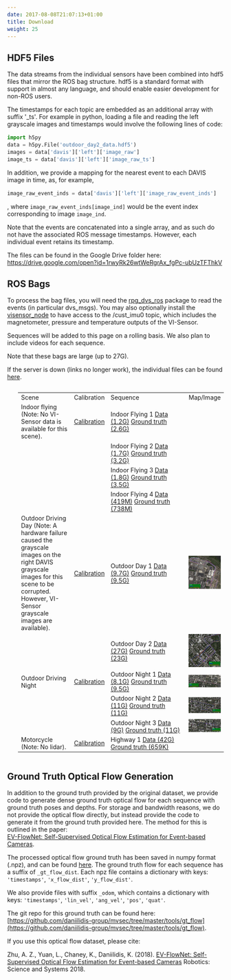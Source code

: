 ```yaml
---
date: 2017-08-08T21:07:13+01:00
title: Download
weight: 25
---
```


## HDF5 Files
The data streams from the individual sensors have been combined into hdf5 files that mirror the ROS bag structure. hdf5 is a standard format with support in almost any language, and should enable easier development for non-ROS users.

The timestamps for each topic are embedded as an additional array with suffix '_ts'. For example in python, loading a file and reading the left grayscale images and timestamps would involve the following lines of code:

```python
import h5py
data = h5py.File('outdoor_day2_data.hdf5')
images = data['davis']['left']['image_raw']
image_ts = data['davis']['left']['image_raw_ts']
```

In addition, we provide a mapping for the nearest event to each DAVIS image in time, as, for example,
```python
image_raw_event_inds = data['davis']['left']['image_raw_event_inds']
```
, where ```image_raw_event_inds[image_ind]``` would be the event index corresponding to image ```image_ind```.

Note that the events are concatenated into a single array, and as such do not have the associated ROS message timestamps. However, each individual event retains its timestamp.

The files can be found in the Google Drive folder here: https://drive.google.com/open?id=1rwyRk26wtWeRgrAx_fgPc-ubUzTFThkV

## ROS Bags

To process the bag files, you will need the <a href="https://github.com/uzh-rpg/rpg_dvs_ros">rpg_dvs_ros</a> package to read the events (in particular dvs_msgs). You may also optionally install the <a href="https://github.com/ethz-asl/visensor_node">visensor_node</a> to have access to the /cust_imu0 topic, which includes the magnetometer, pressure and temperature outputs of the VI-Sensor.

Sequences will be added to this page on a rolling basis. We also plan to include videos for each sequence.

Note that these bags are large (up to 27G).

If the server is down (links no longer work), the individual files can be found [here](https://drive.google.com/drive/folders/1gDy2PwVOu_FPOsEZjojdWEB2ZHmpio8D?usp=sharing).

<div style='float:left;margin-left:5%'>
<table>
<col width="30%">
<col width="10%">
<col width="50%">
<tr><td>Scene</td><td>Calibration</td><td>Sequence</td><td>Map/Image</td></tr>
<tr>
<td>Indoor flying (Note: No VI-Sensor data is available for this scene).</td>
<td>
<a href="http://visiondata.cis.upenn.edu/mvsec/indoor_flying/indoor_flying_calib.zip">Calibration</a>
</td>
<td>
Indoor Flying 1 <a href="http://visiondata.cis.upenn.edu/mvsec/indoor_flying/indoor_flying1_data.bag">Data (1.2G)</a> <a href="http://visiondata.cis.upenn.edu/mvsec/indoor_flying/indoor_flying1_gt.bag">Ground truth (2.6G)</a>
</td>
</tr>
<tr>
<td>
</td>
<td>
</td>
<td>
Indoor Flying 2 <a href="http://visiondata.cis.upenn.edu/mvsec/indoor_flying/indoor_flying2_data.bag">Data (1.7G)</a> <a href="http://visiondata.cis.upenn.edu/mvsec/indoor_flying/indoor_flying2_gt.bag">Ground truth (3.2G)</a>
</td>
</tr>
<tr>
<td>
</td>
<td>
</td>
<td>
Indoor Flying 3 <a href="http://visiondata.cis.upenn.edu/mvsec/indoor_flying/indoor_flying3_data.bag">Data (1.8G)</a> <a href="http://visiondata.cis.upenn.edu/mvsec/indoor_flying/indoor_flying3_gt.bag">Ground truth (3.5G)</a>
</td>
</tr>
<tr>
<td>
</td>
<td>
</td>
<td>
Indoor Flying 4 <a href="http://visiondata.cis.upenn.edu/mvsec/indoor_flying/indoor_flying4_data.bag">Data (419M)</a> <a href="http://visiondata.cis.upenn.edu/mvsec/indoor_flying/indoor_flying4_gt.bag">Ground truth (738M)</a>
</td>
</tr>
<tr>
<td>Outdoor Driving Day (Note: A hardware failure caused the grayscale images on the right DAVIS grayscale images for this scene to be corrupted. However, VI-Sensor grayscale images are available).</td>
<td>
<a href="http://visiondata.cis.upenn.edu/mvsec/outdoor_day/outdoor_day_calib.zip">Calibration</a>
</td>
<td>
Outdoor Day 1 <a href="http://visiondata.cis.upenn.edu/mvsec/outdoor_day/outdoor_day1_data.bag">Data (9.7G)</a> <a href="http://visiondata.cis.upenn.edu/mvsec/outdoor_day/outdoor_day1_gt.bag">Ground truth (9.5G)</a>
</td>
<td>
<a target="_blank" href="../figs/gt_maps/west_philly_day1_traj.jpg">
<img src="../figs/gt_maps/west_philly_day1_traj.jpg" alt="outdoor_day1" style="max-height:150px"/>
</a>
</td>

</tr>
<tr>
<td>
</td>
<td>
</td>
<td>
Outdoor Day 2 <a href="http://visiondata.cis.upenn.edu/mvsec/outdoor_day/outdoor_day2_data.bag">Data (27G)</a> <a href="http://visiondata.cis.upenn.edu/mvsec/outdoor_day/outdoor_day2_gt.bag">Ground truth (23G)</a>
</td>
<td>
<a target="_blank" href="../figs/gt_maps/west_philly_day2_traj.jpg">
<img src="../figs/gt_maps/west_philly_day2_traj.jpg" alt="outdoor_day2" style="max-height:150px"/>
</a>
</td>
</tr>
<tr>
<td>Outdoor Driving Night</td>
<td>
<a href="http://visiondata.cis.upenn.edu/mvsec/outdoor_night/outdoor_night_calib.zip">Calibration</a>
</td>
<td>
Outdoor Night 1 <a href="http://visiondata.cis.upenn.edu/mvsec/outdoor_night/outdoor_night1_data.bag">Data (8.1G)</a> <a href="http://visiondata.cis.upenn.edu/mvsec/outdoor_night/outdoor_night1_gt.bag">Ground truth (9.5G)</a>
</td>
<td>
<a target="_blank" href="../figs/gt_maps/west_philly_night1_traj.jpg">
<img src="../figs/gt_maps/west_philly_night1_traj.jpg" alt="outdoor_night1" style="max-height:150px"/>
</a>
</td>
</tr>
<tr>
<td>
</td>
<td>
</td>
<td>
Outdoor Night 2 <a href="http://visiondata.cis.upenn.edu/mvsec/outdoor_night/outdoor_night2_data.bag">Data (11G)</a> <a href="http://visiondata.cis.upenn.edu/mvsec/outdoor_night/outdoor_night2_gt.bag">Ground truth (11G)</a>
</td>
<td>
<a target="_blank" href="../figs/gt_maps/west_philly_night2_traj.jpg">
<img src="../figs/gt_maps/west_philly_night2_traj.jpg" alt="outdoor_night2" style="max-height:150px"/>
</a>
</td>
</tr>
<tr>
<td>
</td>
<td>
</td>
<td>
Outdoor Night 3 <a href="http://visiondata.cis.upenn.edu/mvsec/outdoor_night/outdoor_night3_data.bag">Data (9G)</a> <a href="http://visiondata.cis.upenn.edu/mvsec/outdoor_night/outdoor_night3_gt.bag">Ground truth (11G)</a>
</td>
<td>
<a target="_blank" href="../figs/gt_maps/west_philly_night3_traj.jpg">
<img src="../figs/gt_maps/west_philly_night3_traj.jpg" alt="outdoor_night3" style="max-height:150px"/>
</a>
</td>
</tr>
<tr>
<td>Motorcycle (Note: No lidar).</td>
<td>
<a href="http://visiondata.cis.upenn.edu/mvsec/motorcycle/motorcycle_calib.zip">Calibration</a>
</td>
<td>
Highway 1 <a href="http://visiondata.cis.upenn.edu/mvsec/motorcycle/motorcycle_data.bag">Data (42G)</a> <a href="http://visiondata.cis.upenn.edu/mvsec/motorcycle/motorcycle_gt.bag">Ground truth (659K)</a>
</td>
</tr>
</table>
</div>

<BR CLEAR="all">

## Ground Truth Optical Flow Generation
In addition to the ground truth provided by the original dataset, we provide code to generate dense ground truth optical flow for each sequence with ground truth poses and depths. For storage and bandwidth reasons, we do not provide the optical flow directly, but instead provide the code to generate it from the ground truth provided here. The method for this is outlined in the paper:
<br>[EV-FlowNet: Self-Supervised Optical Flow Estimation for Event-based Cameras](http://www.roboticsproceedings.org/rss14/p62.pdf).

The processed optical flow ground truth has been saved in numpy format (.npz), and can be found [here](https://drive.google.com/drive/u/2/folders/1XS0AQTuCwUaWOmtjyJWRHkbXjj_igJLp). The ground truth flow for each sequence has a suffix of ```_gt_flow_dist```. Each npz file contains a dictionary with keys: ```'timestamps'```, ```'x_flow_dist'```, ```'y_flow_dist'```.

We also provide files with suffix ```_odom```, which contains a dictionary with keys: ```'timestamps'```, ```'lin_vel'```, ```'ang_vel'```, ```'pos'```, ```'quat'```.

The git repo for this ground truth can be found here:
[https://github.com/daniilidis-group/mvsec/tree/master/tools/gt_flow](https://github.com/daniilidis-group/mvsec/tree/master/tools/gt_flow).

If you use this optical flow dataset, please cite:

Zhu, A. Z., Yuan, L., Chaney, K., Daniilidis, K. (2018). [EV-FlowNet: Self-Supervised Optical Flow Estimation for Event-based Cameras](http://www.roboticsproceedings.org/rss14/p62.pdf) Robotics: Science and Systems 2018.
